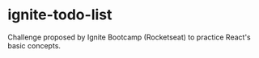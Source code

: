 # ignite-todo-list
Challenge proposed by Ignite Bootcamp (Rocketseat) to practice React's basic concepts.
